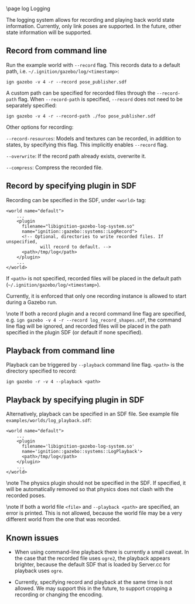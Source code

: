 \page log Logging

The logging system allows for recording and playing back world state
information. Currently, only link poses are supported. In the future, other
state information will be supported.

## Record from command line

Run the example world with `--record` flag. This records data to a default path, i.e. `~/.ignition/gazebo/log/<timestamp>`:

`ign gazebo -v 4 -r --record pose_publisher.sdf`

A custom path can be specified for recorded files through the `--record-path` flag. When `--record-path` is specified, `--record` does not need to be separately specified:

`ign gazebo -v 4 -r --record-path ./foo pose_publisher.sdf `

Other options for recording:

`--record-resources`: Models and textures can be recorded, in addition to states, by specifying this flag. This implicitly enables `--record` flag.

`--overwrite`: If the record path already exists, overwrite it.

`--compress`: Compress the recorded file.

## Record by specifying plugin in SDF

Recording can be specified in the SDF, under `<world>` tag:

```{.xml}
<world name="default">
    ...
    <plugin
      filename="libignition-gazebo-log-system.so"
      name="ignition::gazebo::systems::LogRecord">
      <!-- Optional, directories to write recorded files. If unspecified,
             will record to default. -->
      <path>/tmp/log</path>
    </plugin>
    ...
</world>
```

If `<path>` is not specified, recorded files will be placed in the default
path (`~/.ignition/gazebo/log/<timestamp>`).

Currently, it is enforced that only one recording instance is allowed to
start during a Gazebo run.

\note If both a record plugin and a record command line flag are specified, e.g. `ign gazebo -v 4 -r --record log_record_shapes.sdf`, the command line flag will be ignored, and recorded files will be placed in the path specified in the plugin SDF (or default if none specified).

## Playback from command line

Playback can be triggered by `--playback` command line flag. `<path>` is the
directory specified to record:

`ign gazebo -r -v 4 --playback <path>`


## Playback by specifying plugin in SDF

Alternatively, playback can be specified in an SDF file. See example file
`examples/worlds/log_playback.sdf`:

```{.xml}
<world name="default">
    ...
    <plugin
      filename='libignition-gazebo-log-system.so'
      name='ignition::gazebo::systems::LogPlayback'>
      <path>/tmp/log</path>
    </plugin>
    ...
</world>
```

\note The physics plugin should not be specified in the SDF. If specified,
it will be automatically removed so that physics does not clash with the
recorded poses.

\note If both a world file `<file>` and `--playback <path>` are
specified, an error is printed. This is not allowed, because the world file
may be a very different world from the one that was recorded.

## Known issues

* When using command-line playback there is currently a small caveat.
In the case that the recorded file uses `ogre2`, the playback appears
brighter, because the default SDF that is loaded by Server.cc for playback
uses `ogre`.

* Currently, specifying record and playback at the same time is not allowed.
We may support this in the future, to support cropping a recording or
changing the encoding.
